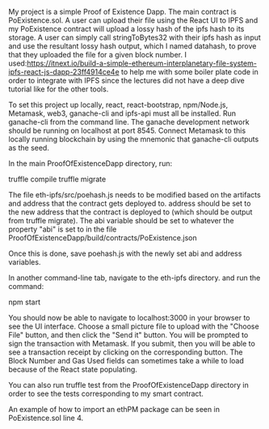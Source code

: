 My project is a simple Proof of Existence Dapp. The main contract is PoExistence.sol. A user can upload their file using the React UI to IPFS and my PoExistence contract will upload a lossy hash of the ipfs hash to its storage. A user can simply call stringToBytes32 with their ipfs hash as input and use the resultant lossy hash output, which I named datahash, to prove that they uploaded the file for a given block number. I used:https://itnext.io/build-a-simple-ethereum-interplanetary-file-system-ipfs-react-js-dapp-23ff4914ce4e to help me with some boiler plate code in order to integrate with IPFS since the lectures did not have a deep dive tutorial like for the other tools. 

To set this project up locally, react, react-bootstrap, npm/Node.js, Metamask, web3, ganache-cli and ipfs-api must all be installed. Run ganache-cli from the command line. The ganache development network should be running on localhost at port 8545. Connect Metamask to this locally running blockchain by using the mnemonic that ganache-cli outputs as the seed. 

In the main ProofOfExistenceDapp directory, run: 

truffle compile
truffle migrate

The file eth-ipfs/src/poehash.js needs to be modified based on the artifacts and address that the contract gets deployed to. address should be set to the new address that the contract is deployed to (which should be output from truffle migrate). The abi variable should be set to whatever the property "abi" is set to in the file ProofOfExistenceDapp/build/contracts/PoExistence.json

Once this is done, save poehash.js with the newly set abi and address variables.

In another command-line tab, navigate to the eth-ipfs directory. and run the command:

npm start

You should now be able to navigate to localhost:3000 in your browser to see the UI interface. Choose a small picture file to upload with the "Choose File" button, and then click the "Send it" button. You will be prompted to sign the transaction with Metamask. If you submit, then you will be able to see a transaction receipt by clicking on the corresponding button. The Block Number and Gas Used fields can sometimes take a while to load because of the React state populating.

You can also run truffle test from the ProofOfExistenceDapp directory in order to see the tests corresponding to my smart contract.

An example of how to import an ethPM package can be seen in PoExistence.sol line 4.  